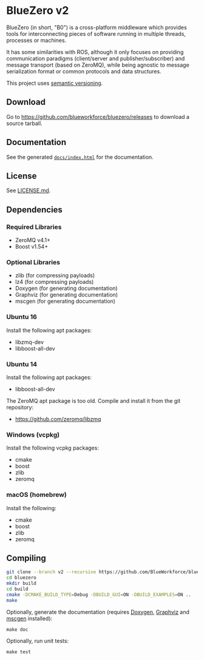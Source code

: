 # BlueZero v2

BlueZero (in short, "B0") is a cross-platform middleware which provides tools for interconnecting pieces of software running in multiple threads, processes or machines.

It has some similarities with ROS, although it only focuses on providing communication paradigms (client/server and publisher/subscriber) and message transport (based on ZeroMQ), while being agnostic to message serialization format or common protocols and data structures.

This project uses [semantic versioning](https://semver.org).

## Download

Go to https://github.com/blueworkforce/bluezero/releases to download a source tarball.

## Documentation

See the generated [`docs/index.html`](https://blueworkforce.github.io/bluezero/v2/) for the documentation.

## License

See [LICENSE.md](LICENSE.md).

## Dependencies

### Required Libraries

 - ZeroMQ v4.1+
 - Boost v1.54+

### Optional Libraries
 - zlib (for compressing payloads)
 - lz4 (for compressing payloads)
 - Doxygen (for generating documentation)
 - Graphviz (for generating documentation)
 - mscgen (for generating documentation)

### Ubuntu 16

Install the following apt packages:

 - libzmq-dev
 - libboost-all-dev

### Ubuntu 14

Install the following apt packages:

 - libboost-all-dev

The ZeroMQ apt package is too old. Compile and install it from the git repository:

 - https://github.com/zeromq/libzmq

### Windows (vcpkg)

Install the following vcpkg packages:

 - cmake
 - boost
 - zlib
 - zeromq

### macOS (homebrew)

Install the following:

 - cmake
 - boost
 - zlib
 - zeromq

## Compiling

```bash
git clone --branch v2 --recursive https://github.com/BlueWorkforce/bluezero
cd bluezero
mkdir build
cd build
cmake -DCMAKE_BUILD_TYPE=Debug -DBUILD_GUI=ON -DBUILD_EXAMPLES=ON ..
make
```

Optionally, generate the documentation (requires [Doxygen](http://www.doxygen.org), [Graphviz](http://www.graphviz.org) and [mscgen](http://www.mcternan.me.uk/mscgen/) installed):
```
make doc
```

Optionally, run unit tests:
```
make test
```

